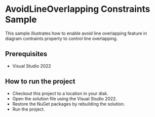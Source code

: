 # AvoidLineOverlapping Constraints Sample

This sample illustrates how to enable avoid line overlapping feature in diagram contraints property to control line overlapping.

## Prerequisites

* Visual Studio 2022

## How to run the project

* Checkout this project to a location in your disk.
* Open the solution file using the Visual Studio 2022.
* Restore the NuGet packages by rebuilding the solution.
* Run the project.